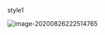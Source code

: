 style1

![image-20200826222514765](D:\git-repository\cssStylesCollection\shareButton\preview.assets\image-20200826222514765.png)